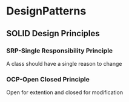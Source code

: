 # DesignPatterns

## SOLID Design Principles

### SRP-Single Responsibility Principle

A class should have a single reason to change

### OCP-Open Closed Principle

Open for extention and closed for modification
